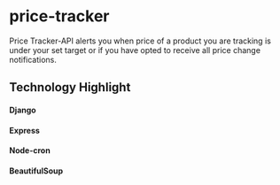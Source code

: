 # price-tracker
Price Tracker-API alerts you when price of a product you are tracking is under your set target or if you have opted to receive all price change notifications.
## Technology Highlight
#### Django
#### Express
#### Node-cron
#### BeautifulSoup
